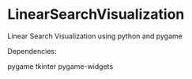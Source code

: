 # LinearSearchVisualization
Linear Search Visualization using python and pygame

Dependencies:

pygame
tkinter
pygame-widgets
